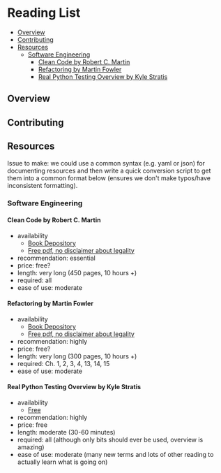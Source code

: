 # Reading List

<!-- MarkdownTOC autolink="true" autoanchor="true" markdown_preview="github" -->

- [Overview](#overview)
- [Contributing](#contributing)
- [Resources](#resources)
    - [Software Engineering](#software-engineering)
        - [Clean Code by Robert C. Martin](#clean-code-by-robert-c-martin)
        - [Refactoring by Martin Fowler](#refactoring-by-martin-fowler)
        - [Real Python Testing Overview by Kyle Stratis](#real-python-testing-overview-by-kyle-stratis)

<!-- /MarkdownTOC -->


<a id="overview"></a>
## Overview

<a id="contributing"></a>
## Contributing

<a id="resources"></a>
## Resources

Issue to make: we could use a common syntax (e.g. yaml or json) for documenting resources and then write a quick conversion script to get them into a common format below (ensures we don't make typos/have inconsistent formatting).

<a id="software-engineering"></a>
### Software Engineering

<a id="clean-code-by-robert-c-martin"></a>
#### Clean Code by Robert C. Martin

- availability
    - [Book Depository](https://www.bookdepository.com/Clean-Code-Robert-C-Martin/9780132350884)
    - [Free pdf, no disclaimer about legality](http://oceanofpdf.com/pdf-epub-clean-code-a-handbook-of-agile-software-craftsmanship-download/)
- recommendation: essential
- price: free?
- length: very long (450 pages, 10 hours +)
- required: all
- ease of use: moderate

<a id="refactoring-by-martin-fowler"></a>
#### Refactoring by Martin Fowler

- availability
    - [Book Depository](https://www.bookdepository.com/Refactoring-Martin-Fowler/9780201485677)
    - [Free pdf, no disclaimer about legality](https://www.csie.ntu.edu.tw/~r95004/Refactoring_improving_the_design_of_existing_code.pdf)
- recommendation: highly
- price: free?
- length: very long (300 pages, 10 hours +)
- required: Ch. 1, 2, 3, 4, 13, 14, 15
- ease of use: moderate

<a id="real-python-testing-overview-by-kyle-stratis"></a>
#### Real Python Testing Overview by Kyle Stratis

- availability
    - [Free](https://realpython.com/python-cli-testing/)
- recommendation: highly
- price: free
- length: moderate (30-60 minutes)
- required: all (although only bits should ever be used, overview is amazing)
- ease of use: moderate (many new terms and lots of other reading to actually learn what is going on)

